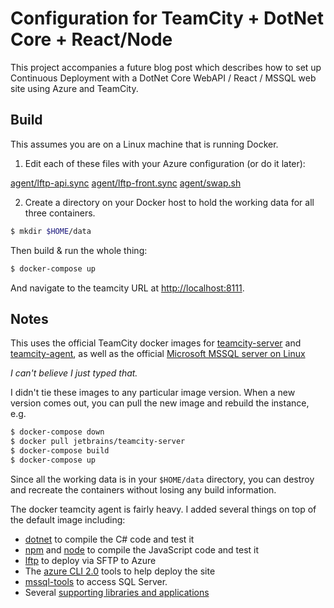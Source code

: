 # Configuration for TeamCity + DotNet Core + React/Node

This project accompanies a future blog post which describes
how to set up Continuous Deployment with a DotNet Core WebAPI /
React / MSSQL web site using Azure and TeamCity.

## Build

This assumes you are on a Linux machine that is running Docker.

1) Edit each of these files with your Azure configuration (or do it
later):

[agent/lftp-api.sync](https://github.com/mikebridge/teamcity-dotnet-react-config/blob/master/agent/lftp-api.sync)
[agent/lftp-front.sync](https://github.com/mikebridge/teamcity-dotnet-react-config/blob/master/agent/lftp-front.sync)
[agent/swap.sh](https://github.com/mikebridge/teamcity-dotnet-react-config/blob/master/agent/swap.sh)

2) Create a directory on your Docker host to hold the working data for all
three containers.

```sh
$ mkdir $HOME/data
```

Then build & run the whole thing:

```sh
$ docker-compose up
```

And navigate to the teamcity URL at [http://localhost:8111](http://localhost:8111).

## Notes

This uses the official TeamCity docker images for [teamcity-server](https://hub.docker.com/r/jetbrains/teamcity-server/) and [teamcity-agent](https://hub.docker.com/r/jetbrains/teamcity-agent/), as well as the official [Microsoft MSSQL server on Linux](https://hub.docker.com/r/microsoft/mssql-server-linux/)

_I can't believe I just typed that._

I didn't tie these images to any particular image version.  When a new version
comes out, you can pull the new image and rebuild the instance, e.g.

```sh
$ docker-compose down
$ docker pull jetbrains/teamcity-server
$ docker-compose build
$ docker-compose up
```

Since all the working data is in your `$HOME/data` directory, you can destroy and recreate the containers without losing any build information.

The docker teamcity agent is fairly heavy.  I added several things on top of the default image including: 

- [dotnet](https://www.microsoft.com/net/core#linuxubuntu) to compile the C# code and test it
- [npm](https://www.npmjs.com/) and [node](https://nodejs.org/en/) to compile the JavaScript code and test it
- [lftp](https://lftp.yar.ru/) to deploy via SFTP to Azure
- The [azure CLI 2.0](https://docs.microsoft.com/en-us/cli/azure/install-azure-cli) tools to help deploy the site
- [mssql-tools](https://docs.microsoft.com/en-us/sql/linux/sql-server-linux-setup-tools) to access SQL Server.
- Several [supporting libraries and applications](https://github.com/mikebridge/teamcity-dotnet-react-config/blob/master/agent/Dockerfile)


